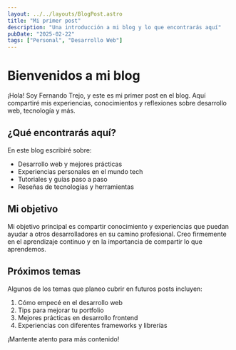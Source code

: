 ```yaml
---
layout: ../../layouts/BlogPost.astro
title: "Mi primer post"
description: "Una introducción a mi blog y lo que encontrarás aquí"
pubDate: "2025-02-22"
tags: ["Personal", "Desarrollo Web"]
---
```


# Bienvenidos a mi blog

¡Hola! Soy Fernando Trejo, y este es mi primer post en el blog. Aquí compartiré mis experiencias, conocimientos y reflexiones sobre desarrollo web, tecnología y más.

## ¿Qué encontrarás aquí?

En este blog escribiré sobre:

- Desarrollo web y mejores prácticas
- Experiencias personales en el mundo tech
- Tutoriales y guías paso a paso
- Reseñas de tecnologías y herramientas

## Mi objetivo

Mi objetivo principal es compartir conocimiento y experiencias que puedan ayudar a otros desarrolladores en su camino profesional. Creo firmemente en el aprendizaje continuo y en la importancia de compartir lo que aprendemos.

## Próximos temas

Algunos de los temas que planeo cubrir en futuros posts incluyen:

1. Cómo empecé en el desarrollo web
2. Tips para mejorar tu portfolio
3. Mejores prácticas en desarrollo frontend
4. Experiencias con diferentes frameworks y librerías

¡Mantente atento para más contenido!
